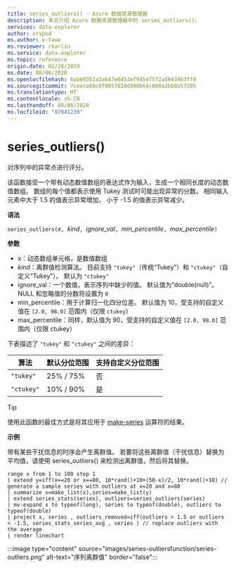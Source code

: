 ```yaml
---
title: series_outliers() - Azure 数据资源管理器
description: 本文介绍 Azure 数据资源管理器中的 series_outliers()。
services: data-explorer
author: orspod
ms.author: v-tawe
ms.reviewer: rkarlin
ms.service: data-explorer
ms.topic: reference
origin.date: 02/20/2019
ms.date: 08/06/2020
ms.openlocfilehash: 6ab60352a3ab47e8453ef94547572a5843463ff9
ms.sourcegitcommit: 7ceeca89c0f0057610d998b64c000a2bb0a57285
ms.translationtype: HT
ms.contentlocale: zh-CN
ms.lasthandoff: 08/06/2020
ms.locfileid: "87841230"
---
```

# <a name="series_outliers"></a>series_outliers()

对序列中的异常点进行评分。

该函数接受一个带有动态数值数组的表达式作为输入，生成一个相同长度的动态数值数组。 数组的每个值都表示使用 Tukey 测试时可能出现异常的分数。 相同输入元素中大于 1.5 的值表示异常增加， 小于 -1.5 的值表示异常减少。

**语法**

`series_outliers(`*x*`, `*kind*`, `*ignore_val*`, `*min_percentile*`, `*max_percentile*`)`

**参数**

* x：动态数组单元格，是数值数组
* *kind*：离群值检测算法。 目前支持 `"tukey"`（传统“Tukey”）和 `"ctukey"`（自定义“Tukey”）。 默认为 `"ctukey"`
* ignore_val：一个数值，表示序列中缺少的值。 默认值为“double(null)”。 NULL 和忽略值的分数将设置为 `0`
* min_percentile：用于计算归一化四分位差。 默认值为 10，受支持的自定义值在 `[2.0, 98.0]` 范围内（仅限 `ctukey`）
* max_percentile：同样，默认值为 90，受支持的自定义值在 `[2.0, 98.0]` 范围内（仅限 ctukey）

下表描述了 `"tukey"` 和 `"ctukey"` 之间的差异：

| 算法 | 默认分位范围 | 支持自定义分位范围 |
|-----------|----------------------- |--------------------------------|
| `"tukey"` | 25% / 75%              | 否                             |
| `"ctukey"`| 10% / 90%              | 是                            |

> [!TIP]
> 使用此函数的最佳方式是将其应用于 [make-series](make-seriesoperator.md) 运算符的结果。

**示例**

带有某些干扰信息的时序会产生离群值。 若要将这些离群值（干扰信息）替换为平均值，请使用 series_outliers() 来检测出离群值，然后将其替换。

<!-- csl: https://help.kusto.chinacloudapi.cn:443/Samples -->
```kusto
range x from 1 to 100 step 1 
| extend y=iff(x==20 or x==80, 10*rand()+10+(50-x)/2, 10*rand()+10) // generate a sample series with outliers at x=20 and x=80
| summarize x=make_list(x),series=make_list(y)
| extend series_stats(series), outliers=series_outliers(series)
| mv-expand x to typeof(long), series to typeof(double), outliers to typeof(double)
| project x, series , outliers_removed=iff(outliers > 1.5 or outliers < -1.5, series_stats_series_avg , series ) // replace outliers with the average
| render linechart
``` 

:::image type="content" source="images/series-outliersfunction/series-outliers.png" alt-text="序列离群值" border="false":::
